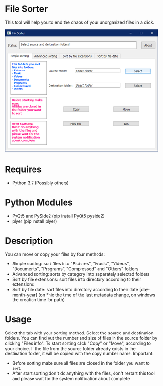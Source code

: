 File Sorter
==============

This tool will help you to end the chaos of your unorganized files in a click.

![file sorter](./images/file-sorter.png)

Requires
==============

 * Python 3.7 (Possibly others)
 
Python Modules
==============
 
 * PyQt5 and PySide2 (pip install PyQt5 pyside2)
 * plyer (pip install plyer)

Description
==============

You can move or copy your files by four methods:
 * Simple sorting: sort files into "Pictures", "Music", "Videos", "Documents", "Programs", "Compressed" and "Others" folders
 * Advanced sorting: sorts by category into separately selected folders
 * Sort by file extensions: sort files into directory according to their extensions
 * Sort by file date: sort files into directory according to their date [day-month-year] (on *nix the time of the last metadata change, on windows the creation time for path)

Usage
==============

Select the tab with your sorting method.
Select the source and destination folders.
You can find out the number and size of files in the source folder by clicking "Files info".
To start sorting click "Copy" or "Move", according to your choice.
If the file from the source folder already exists in the destination folder, it will be copied with the copy number name.
Important:
 * Before sorting  make sure all files are closed in the folder you want to sort.
 * After start sorting don't do anything with the files, don't restart this tool and please wait for the system notification about complete
